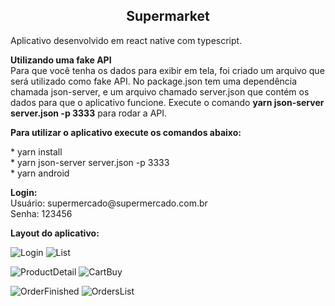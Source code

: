 <h2 align="center">
  Supermarket
</h2>
<p align="left">
<a>Aplicativo desenvolvido em react native com typescript.</a></br>
 
 <strong>Utilizando uma fake API</strong></br>
 Para que você tenha os dados para exibir em tela, foi criado um arquivo que será utilizado como fake API.
 No package.json tem uma dependência chamada json-server, e um arquivo chamado server.json que contém os dados para que o aplicativo funcione. 
 Execute o comando **yarn json-server server.json -p 3333** para rodar a API.
 
 **<a>Para utilizar o aplicativo execute os comandos abaixo:</a>**
</p>
<p align="left" >
  * <a>yarn install</a></br>
  * <a>yarn json-server server.json -p 3333</a></br>
  * <a>yarn android</a>
</p>
<p>
 <a><strong>Login:</strong></a></br>
   <a>Usuário: supermercado@supermercado.com.br</a></br>
   <a>Senha: 123456</a></br>
</p> 
<p>
 <a><strong>Layout do aplicativo:</strong></a>
</p> 

![Login](https://user-images.githubusercontent.com/26490823/135011452-04f41d68-c68f-48b1-86d2-d94f0186f1df.JPG)
![List](https://user-images.githubusercontent.com/26490823/135012359-92c36aef-0899-45c8-b7a8-8588a8e69579.JPG)

![ProductDetail](https://user-images.githubusercontent.com/26490823/135012435-75513afe-7637-4e0c-bb21-55b955112336.JPG)
![CartBuy](https://user-images.githubusercontent.com/26490823/135011479-e17e702d-3e8c-4808-b88d-ae2e9a2d3e71.JPG)

![OrderFinished](https://user-images.githubusercontent.com/26490823/135012479-9d25f4cc-c007-4007-8bc1-4b9888b766f3.JPG)
![OrdersList](https://user-images.githubusercontent.com/26490823/135012482-4bc00c0a-0ec2-465c-8a85-afc9ae600962.JPG)

